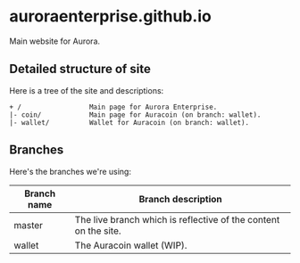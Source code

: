 # auroraenterprise.github.io
Main website for Aurora.

## Detailed structure of site
Here is a tree of the site and descriptions:

```
+ /                 Main page for Aurora Enterprise.
|- coin/            Main page for Auracoin (on branch: wallet).
|- wallet/          Wallet for Auracoin (on branch: wallet).
```

## Branches
Here's the branches we're using:

| Branch name | Branch description                                              |
|-------------|-----------------------------------------------------------------|
| master      | The live branch which is reflective of the content on the site. |
| wallet      | The Auracoin wallet (WIP).                                      |